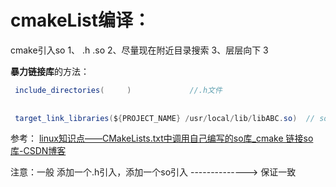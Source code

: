 # cmakeList编译：

cmake引入so 1、 .h  .so  2、尽量现在附近目录搜索 3、层层向下  3

**暴力链接库**的方法：

```java
 include_directories(     )             //.h文件
 
 
 target_link_libraries(${PROJECT_NAME} /usr/local/lib/libABC.so)  // so文件
```

参考：  [linux知识点——CMakeLists.txt中调用自己编写的so库_cmake 链接so库-CSDN博客](https://blog.csdn.net/qq_46515446/article/details/121498619)



注意：一般 添加一个.h引入，添加一个so引入 --------------> 保证一致

